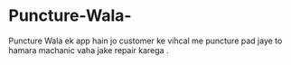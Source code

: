 # Puncture-Wala-
Puncture Wala ek app hain jo customer ke vihcal me puncture pad jaye to hamara machanic vaha jake repair karega .
